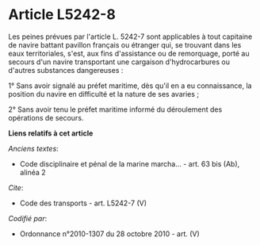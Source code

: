 # Article L5242-8

Les peines prévues par l'article L. 5242-7 sont applicables à tout capitaine de navire battant pavillon français ou étranger
qui, se trouvant dans les eaux territoriales, s'est, aux fins d'assistance ou de remorquage, porté au secours d'un navire
transportant une cargaison d'hydrocarbures ou d'autres substances dangereuses : 

1° Sans avoir signalé au préfet maritime, dès qu'il en a eu connaissance, la position du navire en difficulté et la nature de
ses avaries ; 

2° Sans avoir tenu le préfet maritime informé du déroulement des opérations de secours.

**Liens relatifs à cet article**

_Anciens textes_:

  - Code disciplinaire et pénal de la marine marcha... - art. 63 bis (Ab), alinéa 2

_Cite_:

  - Code des transports - art. L5242-7 (V)

_Codifié par_:

  - Ordonnance n°2010-1307 du 28 octobre 2010 - art. (V)
